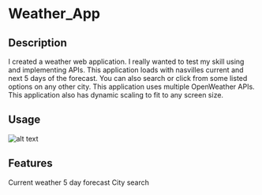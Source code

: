 # Weather_App

## Description

I created a weather web application. I really wanted to test my skill using and implementing APIs. This application loads with nasvilles current and next 5 days of the forecast.
You can also search or click from some listed options on any other city. This application uses multiple OpenWeather APIs. This application also has dynamic scaling to fit to any screen size.


## Usage


![alt text](./assets/Screenshot%202023-11-29%20at%2011.27.28 PM.png)


## Features
Current weather
5 day forecast
City search

